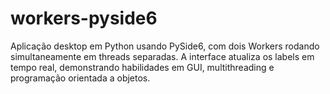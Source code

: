 # workers-pyside6
Aplicação desktop em Python usando PySide6, com dois Workers rodando simultaneamente em threads separadas. A interface atualiza os labels em tempo real, demonstrando habilidades em GUI, multithreading e programação orientada a objetos.
